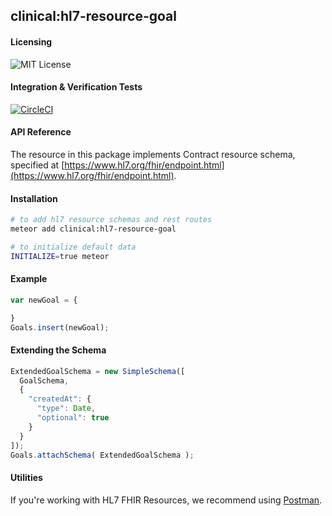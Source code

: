 ## clinical:hl7-resource-goal

#### Licensing  

![MIT License](https://img.shields.io/badge/license-MIT-blue.svg)


#### Integration & Verification Tests  

[![CircleCI](https://circleci.com/gh/clinical-meteor/hl7-resource-endpoint/tree/master.svg?style=svg)](https://circleci.com/gh/clinical-meteor/hl7-resource-endpoint/tree/master)


#### API Reference  

The resource in this package implements Contract resource schema, specified at [https://www.hl7.org/fhir/endpoint.html](https://www.hl7.org/fhir/endpoint.html).  


#### Installation  

````bash
# to add hl7 resource schemas and rest routes
meteor add clinical:hl7-resource-goal

# to initialize default data
INITIALIZE=true meteor
````


#### Example   

```js
var newGoal = {

}
Goals.insert(newGoal);
```


#### Extending the Schema

```js
ExtendedGoalSchema = new SimpleSchema([
  GoalSchema,
  {
    "createdAt": {
      "type": Date,
      "optional": true
    }
  }
]);
Goals.attachSchema( ExtendedGoalSchema );
```


#### Utilities  

If you're working with HL7 FHIR Resources, we recommend using [Postman](https://chrome.google.com/webstore/detail/postman/fhbjgbiflinjbdggehcddcbncdddomop?hl=en).

